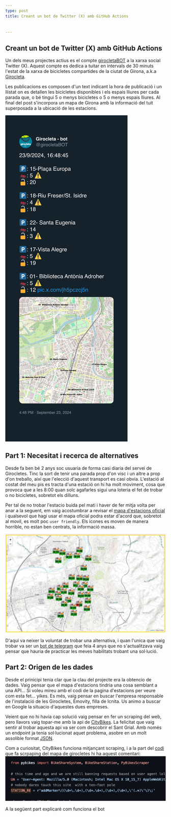 ```yaml
---
type: post
title: Creant un bot de Twitter (X) amb GitHub Actions


---
```

## Creant un bot de Twitter (X) amb GitHub Actions
Un dels meus projectes actius es el compte [girocletaBOT](https://twitter.com/girocletaBOT) a la xarxa social Twitter (X). Aquest compte es dedica a tuitar en intervals de 30 minuts l'estat de la xarxa de bicicletes compartides de la ciutat de Girona, a.k.a [Girocleta](https://www.girocleta.cat/). 

Les publicacions es composen d'un text indicant la hora de publicació i un llistat on es detallen les bicicletes disponibles i els espais lliures per cada parada que, o bé tingui 5 o menys bicicletes o 5 o menys espais lliures. Al final del post s'incorpora un mapa de Girona amb la informació del tuit superposada a la ubicació de les estacions.

![Imatge del tuit de girocleta bot](/imgs/posts/girocleta-tweet.jpg)

## Part 1: Necesitat i recerca de alternatives
Desde fa ben bé 2 anys soc usuaria de forma casi diaria del servei de Girocletes. Tinc la sort de tenir una parada prop d'on visc i un altre a prop d'on treballo, així que l'elecció d'aquest transport es casi obvia. L'estació al costat del meu pis es tracta d'una estació on hi ha molt moviment, cosa que provoca que a les 8:00 quan solc agafarles sigui una loteria el fet de trobar o no bicicletes, sobretot els dilluns.

Per tal de no trobar l'estacio buida pel mati i haver de fer mitja volta per anar a la seguent, em vaig acostumbrar a revisar el [mapa d'estacions oficial](https://www.girocleta.cat/mapaestacions.aspx) i qualsevol que hagi usar el mapa oficial podra estar d'acord que, sobretot al movil, es molt poc `user friendly`. Els icones es moven de manera horrible, no estan ben centrats, la informació massa.

![Imatge del mapa de estacions oficial](/imgs/posts/girocleta-mapa.jpg)

D'aqui va neixer la voluntat de trobar una alternativa, i quan l'unica que vaig trobar va ser un [bot de telegram](https://github.com/Lloople/bot-girocleta) que feia 4 anys que no s'actualitzava vaig pensar que hauria de practicar les meves habilitats trobant una sol·lució.

## Part 2: Origen de les dades
Desde el prinicipi tenia clar que la clau del projecte era la obtencio de dades. Vaig pensar que el mapa d'estacions tindria una cosa semblant a una API... Si voleu mireu amb el codi de la pagina d'estacions per veure com esta fet... yikes. Es més, vaig pensar en buscar l'empresa responsable de l'instalació de les Girocletes, Emovity, filla de Icnita. Us animo a buscar en Google la situacio d'aquestes dues empreses.

Veient que no hi havia cap solució vaig pensar en fer un scraping del web, pero llavors vaig topar-me amb la api de [CityBikes](https://api.citybik.es/v2/). La felicitat que vaig sentir al trobar aquesta api va ser com descobrir el Sant Grial. Amb només un endpoint ja tenia sol·lucionat aquet problema, asobre en un molt assolible format [JSON](https://api.citybik.es/v2/networks/girocleta).

Com a curiositat, CityBikes funciona mitjançant scraping, i a la part del [codi](https://github.com/eskerda/pybikes/blob/master/pybikes/emovity.py) que fa scrpaping del mapa de girocletes hi ha aquest comentari:
![Comentari al codi scraping](/imgs/posts/girocleta-comment.jpg)

A la següent part explicaré com funciona el bot
